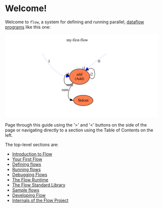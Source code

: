 # Welcome!
Welcome to `flow`, a system for defining and running parallel, 
[dataflow programs](https://en.wikipedia.org/wiki/Dataflow_programming) like this one:

![First flow](first.svg)

Page through this guide using the '>' and '<' buttons on the side of the page or navigating directly
to a section using the Table of Contents on the left.

The top-level sections are:
* [Introduction to Flow](docs/introduction/what_is_flow.md)
* [Your First Flow](docs/first_flow/first_flow.md)
* [Defining flows](docs/describing/definition_overview.md)
* [Running flows](docs/running/running.md)
* [Debugging Flows](docs/debugging/debugger.md)
* [The Flow Runtime](flowr/src/lib/flowruntime/README.md)
* [The Flow Standard Library](flowstdlib/README.md)
* [Sample flows](samples/README.md)
* [Developing Flow](docs/developing/overview.md)
* [Internals of the Flow Project](docs/internals/overview.md)
